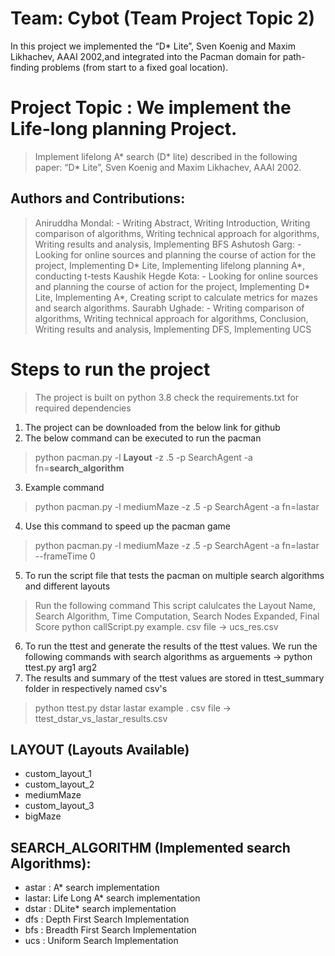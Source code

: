 # Team: Cybot (Team Project Topic 2)
In this project we implemented the “D* Lite”, Sven Koenig and Maxim Likhachev, AAAI 2002,and integrated into the Pacman domain for path-finding problems (from start to a fixed goal location).


# Project Topic : We implement the Life-long planning Project. 
> Implement lifelong A* search (D* lite) described in the following paper: “D* Lite”, 
> Sven Koenig and Maxim Likhachev, AAAI 2002.


## Authors and Contributions:
> Aniruddha Mondal: - Writing Abstract, Writing Introduction, Writing comparison of algorithms, Writing technical approach for algorithms, Writing results and analysis, Implementing BFS
> Ashutosh Garg: - Looking for online sources and planning the course of action for the project, Implementing D* Lite, Implementing lifelong planning A*, conducting t-tests
> Kaushik Hegde Kota: - Looking for online sources and planning the course of action for the project, Implementing D* Lite, Implementing A*, Creating script to calculate metrics for mazes and search algorithms.
> Saurabh Ughade: - Writing comparison of algorithms, Writing technical approach for algorithms, Conclusion, Writing results and analysis, Implementing DFS, Implementing UCS

# Steps to run the project
> The project is built on python 3.8 check the requirements.txt for required dependencies
1) The project can be downloaded from the below link for github
2) The below command can be executed to run the pacman
>python pacman.py -l **Layout** -z .5 -p SearchAgent -a fn=**search_algorithm**
3) Example command 
> python pacman.py -l mediumMaze -z .5 -p SearchAgent -a fn=lastar
4) Use this command to speed up the pacman game
> python pacman.py -l mediumMaze -z .5 -p SearchAgent -a fn=lastar --frameTime 0
5) To run the script file that tests the pacman on multiple search algorithms and different layouts
> Run the following command
> This script calulcates the Layout Name, Search Algorithm, Time Computation, Search Nodes Expanded, Final Score
> python callScript.py
> example. csv file -> ucs_res.csv 
6) To run the ttest and generate the results of the ttest values. We run the following commands with search algorithms as arguements -> python ttest.py arg1 arg2
7) The results and summary of the ttest values are stored in ttest_summary folder in respectively named csv's
> python ttest.py dstar lastar
> example . csv file -> ttest_dstar_vs_lastar_results.csv



## LAYOUT (Layouts Available)
- custom_layout_1
- custom_layout_2
- mediumMaze
- custom_layout_3
- bigMaze

## SEARCH_ALGORITHM (Implemented search Algorithms):
- astar : A* search implementation
- lastar: Life Long A* search implementation
- dstar : DLite* search implementation
- dfs : Depth First Search Implementation
- bfs : Breadth First Search Implementation 
- ucs : Uniform Search Implementation


